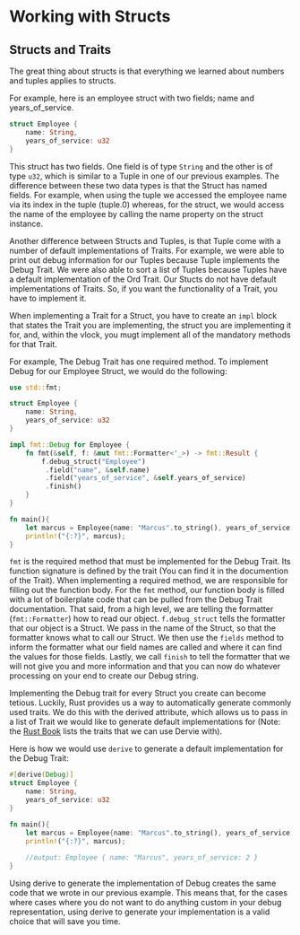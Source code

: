 # Working with Structs
## Structs and Traits

The great thing about structs is that everything we learned about numbers and tuples applies to structs.

For example, here is an employee struct with two fields; name and years_of_service.

```rust
struct Employee {
    name: String,
    years_of_service: u32
}
```

This struct has two fields. One field is of type `String` and the other is of type `u32`, which is similar to a Tuple in one of our previous examples. The difference between these two data types is that the Struct has named fields. For example, when using the tuple we accessed the employee name via its index in the tuple (tuple.0) whereas, for the struct, we would access the name of the employee by calling the name property on the struct instance.

Another difference between Structs and Tuples, is that Tuple come with a number of default implementations of Traits. For example, we were able to print out debug information for our Tuples because Tuple implements the Debug Trait. We were also able to sort a list of Tuples because Tuples have a default implementation of the Ord Trait. Our Stucts do not have default implementations of Traits. So, if you want the functionality of a Trait, you have to implement it.

When implementing a Trait for a Struct, you have to create an `impl` block that states the Trait you are implementing, the struct you are implementing it for, and, within the vlock, you mugt implement all of the mandatory methods for that Trait.

For example, The Debug Trait has one required method. To implement Debug for our Employee Struct, we would do the following:

```rust
use std::fmt;

struct Employee {
    name: String,
    years_of_service: u32
}

impl fmt::Debug for Employee {
    fn fmt(&self, f: &mut fmt::Formatter<'_>) -> fmt::Result {
        f.debug_struct("Employee")
         .field("name", &self.name)
         .field("years_of_service", &self.years_of_service)
         .finish()
    }
}

fn main(){
	let marcus = Employee{name: "Marcus".to_string(), years_of_service: 2};
	println!("{:?}", marcus);
}
```
`fmt` is the required method that must be implemented for the Debug Trait. Its function signature is defined by the trait (You can find it in the documention of the Trait). When implementing a required method, we are responsible for filling out the function body. For the `fmt` method, our function body is filled with a lot of boilerplate code that can be pulled from the Debug Trait documentation. That said, from a high level, we are telling the formatter (`fmt::Formatter`) how to read our object. `f.debug_struct` tells the formatter that our object is a Struct. We pass in the name of the Struct, so that the formatter knows what to call our Struct. We then use the `fields` method to inform the formatter what our field names are called and where it can find the values for those fields. Lastly, we call `finish` to tell the formatter that we will not give you and more information and that you can now do whatever processing on your end to create our Debug string.

Implementing the Debug trait for every Struct you create can become tetious. Luckily, Rust provides us a way to automatically generate commonly used traits. We do this with the derived attribute, which allows us to pass in a list of Trait we would like to generate default implementations for (Note: the [Rust Book](https://doc.rust-lang.org/book/appendix-03-derivable-traits.html) lists the traits that we can use Dervie with).

Here is how we would use `derive` to generate a default implementation for the Debug Trait:
```rust
#[derive(Debug)]
struct Employee {
    name: String,
    years_of_service: u32
}

fn main(){
	let marcus = Employee{name: "Marcus".to_string(), years_of_service: 2};
	println!("{:?}", marcus);
	
	//output: Employee { name: "Marcus", years_of_service: 2 }
}
```

Using derive to generate the implementation of Debug creates the same code that we wrote in our previous example. This means that, for the cases where cases where you do not want to do anything custom in your debug representation, using derive to generate your implementation is a valid choice that will save you time. 
